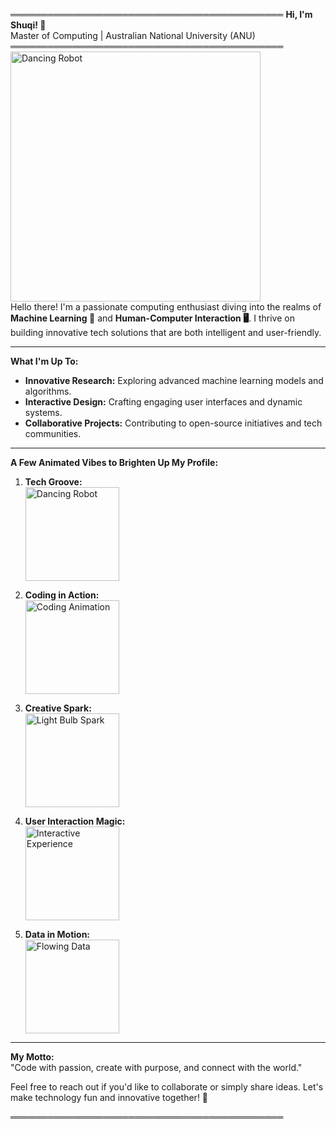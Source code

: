 ════════════════════════════════════════════
**Hi, I'm Shuqi! 🚀**  
Master of Computing | Australian National University (ANU)
════════════════════════════════════════════
 <img src="https://giphy.com/gifs/happy-car-home-rdma0nDFZMR32" alt="Dancing Robot" width="400"/>  
Hello there! I'm a passionate computing enthusiast diving into the realms of **Machine Learning 🤖** and **Human-Computer Interaction 🖥️**. I thrive on building innovative tech solutions that are both intelligent and user-friendly.

---

**What I'm Up To:**  
- **Innovative Research:** Exploring advanced machine learning models and algorithms.  
- **Interactive Design:** Crafting engaging user interfaces and dynamic systems.  
- **Collaborative Projects:** Contributing to open-source initiatives and tech communities.

---

**A Few Animated Vibes to Brighten Up My Profile:**

1. **Tech Groove:**  
   <img src="https://media.giphy.com/media/3oEjI6SIIHBdRxXI40/giphy.gif" alt="Dancing Robot" width="150"/>  

2. **Coding in Action:**  
   <img src="https://media.giphy.com/media/L8K62iTDkzGX6/giphy.gif" alt="Coding Animation" width="150"/>  

3. **Creative Spark:**  
   <img src="https://media.giphy.com/media/5xtDarqlsEWXz2cXc1a/giphy.gif" alt="Light Bulb Spark" width="150"/>  

4. **User Interaction Magic:**  
   <img src="https://media.giphy.com/media/3oEjHGrVGrqgFFknfO/giphy.gif" alt="Interactive Experience" width="150"/>  

5. **Data in Motion:**  
   <img src="https://media.giphy.com/media/xT0xeJpnrWC4XWblEk/giphy.gif" alt="Flowing Data" width="150"/>  

---

**My Motto:**  
"Code with passion, create with purpose, and connect with the world."

Feel free to reach out if you'd like to collaborate or simply share ideas. Let's make technology fun and innovative together! 🚀

════════════════════════════════════════════
